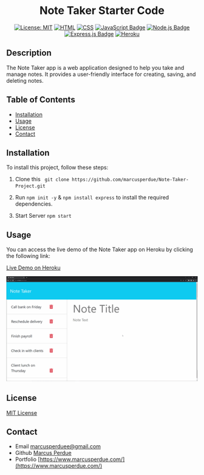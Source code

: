 
<div align="center">
  
  # Note Taker Starter Code

  [![License: MIT](https://img.shields.io/badge/License-MIT-yellow.svg)](https://opensource.org/licenses/MIT)
  [![HTML](https://img.shields.io/badge/HTML5-%23E34F26.svg?style=flat&logo=html5&logoColor=white)](https://developer.mozilla.org/en-US/docs/Web/HTML)
  [![CSS](https://img.shields.io/badge/CSS3-%231572B6.svg?style=flat&logo=css3&logoColor=white)](https://developer.mozilla.org/en-US/docs/Web/CSS)
  [![JavaScript Badge](https://img.shields.io/badge/JavaScript-F7DF1E?logo=javascript&logoColor=000&style=flat)](https://developer.mozilla.org/en-US/docs/Web/JavaScript)
  [![Node.js Badge](https://img.shields.io/badge/Node.js-393?logo=nodedotjs&logoColor=fff&style=flat)](https://nodejs.org/en) 
  [![Express.js Badge](https://img.shields.io/badge/Express.js-000?logo=express&logoColor=fff&style=flat)](https://expressjs.com/)
 [![Heroku](https://img.shields.io/badge/Heroku-%23430098.svg?style=flat&logo=heroku&logoColor=white)](https://www.heroku.com/)


</div>

## Description

The Note Taker app is a web application designed to help you take and manage notes. It provides a user-friendly interface for creating, saving, and deleting notes.


## Table of Contents

* [Installation](#installation)
* [Usage](#usage)
* [License](#license)
* [Contact](#contact)

## Installation
 
To install this project, follow these steps:

1. Clone this ``` git clone https://github.com/marcusperdue/Note-Taker-Project.git``` 

2. Run `npm init -y` & `npm install express`  to install the required dependencies.

3. Start Server `npm start`

## Usage

You can access the live demo of the Note Taker app on Heroku by clicking the following link:

[Live Demo on Heroku](https://rocky-anchorage-20401-98e4f9cdce0a.herokuapp.com/)

[![Demo](/public/media/demo.gif)](https://rocky-anchorage-20401-98e4f9cdce0a.herokuapp.com/)

## License

[MIT License](https://opensource.org/licenses/MIT)

## Contact
* Email marcusperduee@gmail.com
* Github [Marcus Perdue](https://github.com/marcusperdue)
* Portfolio [https://www.marcusperdue.com/](https://www.marcusperdue.com/)